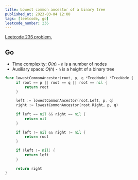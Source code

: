 ```yaml
---
title: Lowest common ancestor of a binary tree
published_at: 2023-03-04 12:00
tags: [leetcode, go]
leetcode_number: 236
---
```


[Leetcode 236 problem.](https://leetcode.com/problems/lowest-common-ancestor-of-a-binary-tree/)

## Go

- Time complexity: $O(n)$ - `n` is a number of nodes
- Auxiliary space: $O(h)$ - `h` is a height of a binary tree

```go
func lowestCommonAncestor(root, p, q *TreeNode) *TreeNode {
     if root == p || root == q || root == nil {
         return root
     }
     
     left := lowestCommonAncestor(root.Left, p, q)
     right := lowestCommonAncestor(root.Right, p, q)
     
     if left == nil && right == nil {
         return nil
     }
     
     if left != nil && right != nil {
         return root
     }
     
     if (left != nil) {
         return left
     }
     
     return right
}
```
